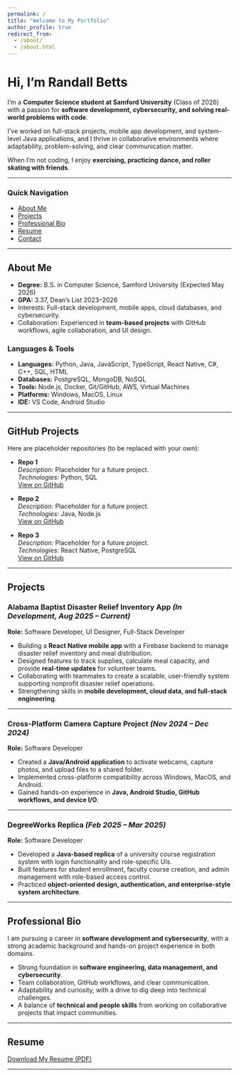 ```yaml
---
permalink: /
title: "Welcome to My Portfolio"
author_profile: true
redirect_from: 
  - /about/
  - /about.html
---
```


# Hi, I’m Randall Betts 
I’m a **Computer Science student at Samford University** (Class of 2026) with a passion for **software development, cybersecurity, and solving real-world problems with code**.  

I’ve worked on full-stack projects, mobile app development, and system-level Java applications, and I thrive in collaborative environments where adaptability, problem-solving, and clear communication matter.  

When I’m not coding, I enjoy **exercising, practicing dance, and roller skating with friends**.  

---

###  Quick Navigation
- [About Me](#about-me)
- [Projects](#projects)
- [Professional Bio](#professional-bio)
- [Resume](#resume)
- [Contact](#contact)

---

## About Me
-  **Degree:** B.S. in Computer Science, Samford University (Expected May 2026)  
-  **GPA:** 3.37, Dean’s List 2023–2026  
-  Interests: Full-stack development, mobile apps, cloud databases, and cybersecurity.  
-  Collaboration: Experienced in **team-based projects** with GitHub workflows, agile collaboration, and UI design.  

### **Languages & Tools**
- **Languages:** Python, Java, JavaScript, TypeScript, React Native, C#, C++, SQL, HTML  
- **Databases:** PostgreSQL, MongoDB, NoSQL  
- **Tools:** Node.js, Docker, Git/GitHub, AWS, Virtual Machines  
- **Platforms:** Windows, MacOS, Linux  
- **IDE:** VS Code, Android Studio  

---

## GitHub Projects
Here are placeholder repositories (to be replaced with your own):  

- **Repo 1**  
  *Description:* Placeholder for a future project.  
  *Technologies:* Python, SQL  
  [View on GitHub](https://github.com/)  

- **Repo 2**  
  *Description:* Placeholder for a future project.  
  *Technologies:* Java, Node.js  
  [View on GitHub](https://github.com/)  

- **Repo 3**  
  *Description:* Placeholder for a future project.  
  *Technologies:* React Native, PostgreSQL  
  [View on GitHub](https://github.com/)  

---

##  Projects

### Alabama Baptist Disaster Relief Inventory App *(In Development, Aug 2025 – Current)*
**Role:** Software Developer, UI Designer, Full-Stack Developer  
- Building a **React Native mobile app** with a Firebase backend to manage disaster relief inventory and meal distribution.  
- Designed features to track supplies, calculate meal capacity, and provide **real-time updates** for volunteer teams.  
- Collaborating with teammates to create a scalable, user-friendly system supporting nonprofit disaster relief operations.  
- Strengthening skills in **mobile development, cloud data, and full-stack engineering**.  

---

### Cross-Platform Camera Capture Project *(Nov 2024 – Dec 2024)*
**Role:** Software Developer  
- Created a **Java/Android application** to activate webcams, capture photos, and upload files to a shared folder.  
- Implemented cross-platform compatibility across Windows, MacOS, and Android.  
- Gained hands-on experience in **Java, Android Studio, GitHub workflows, and device I/O**.  

---

### DegreeWorks Replica *(Feb 2025 – Mar 2025)*
**Role:** Software Developer  
- Developed a **Java-based replica** of a university course registration system with login functionality and role-specific UIs.  
- Built features for student enrollment, faculty course creation, and admin management with role-based access control.  
- Practiced **object-oriented design, authentication, and enterprise-style system architecture**.  

---

## Professional Bio
I am pursuing a career in **software development and cybersecurity**, with a strong academic background and hands-on project experience in both domains.  
- Strong foundation in **software engineering, data management, and cybersecurity**.  
- Team collaboration, GitHub workflows, and clear communication.  
- Adaptability and curiosity, with a drive to dig deep into technical challenges.  
- A balance of **technical and people skills** from working on collaborative projects that impact communities.  


---

##  Resume
 [Download My Resume (PDF)](/files/RandallBettsComputerScienceResume.pdf)  

---

